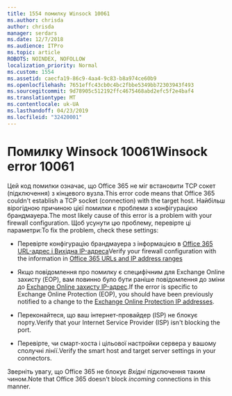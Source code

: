 ```yaml
---
title: 1554 помилку Winsock 10061
ms.author: chrisda
author: chrisda
manager: serdars
ms.date: 12/7/2018
ms.audience: ITPro
ms.topic: article
ROBOTS: NOINDEX, NOFOLLOW
localization_priority: Normal
ms.custom: 1554
ms.assetid: caecfa19-86c9-4aa4-9c83-b8a974ce60b9
ms.openlocfilehash: 7651effc43cb0c4bc2fbbe5349bb72303943f493
ms.sourcegitcommit: 9d78905c512192ffc4675468abd2efc5f2e4baf4
ms.translationtype: MT
ms.contentlocale: uk-UA
ms.lasthandoff: 04/23/2019
ms.locfileid: "32420001"
---
```

# <a name="winsock-error-10061"></a><span data-ttu-id="7f63a-102">Помилку Winsock 10061</span><span class="sxs-lookup"><span data-stu-id="7f63a-102">Winsock error 10061</span></span>

<span data-ttu-id="7f63a-103">Цей код помилки означає, що Office 365 не міг встановити TCP сокет (підключення) з кінцевого вузла.</span><span class="sxs-lookup"><span data-stu-id="7f63a-103">This error code means that Office 365 couldn't establish a TCP socket (connection) with the target host.</span></span> <span data-ttu-id="7f63a-104">Найбільш вірогідною причиною цієї помилки є проблеми з конфігурацією брандмауера.</span><span class="sxs-lookup"><span data-stu-id="7f63a-104">The most likely cause of this error is a problem with your firewall configuration.</span></span> <span data-ttu-id="7f63a-105">Щоб усунути цю проблему, перевірте ці параметри:</span><span class="sxs-lookup"><span data-stu-id="7f63a-105">To fix the problem, check these settings:</span></span>

- <span data-ttu-id="7f63a-106">Перевірте конфігурацію брандмауера з інформацією в [Office 365 URL-адрес і Вихідна IP-адреса](https://docs.microsoft.com/office365/enterprise/urls-and-ip-address-ranges)</span><span class="sxs-lookup"><span data-stu-id="7f63a-106">Verify your firewall configuration with the information in [Office 365 URLs and IP address ranges](https://docs.microsoft.com/office365/enterprise/urls-and-ip-address-ranges)</span></span>

- <span data-ttu-id="7f63a-107">Якщо повідомлення про помилку є специфічним для Exchange Online захисту (EOP), вам повинно було бути раніше повідомлення до зміни до [Exchange Online захисту IP-адрес](https://docs.microsoft.com/office365/SecurityCompliance/eop/exchange-online-protection-ip-addresses).</span><span class="sxs-lookup"><span data-stu-id="7f63a-107">If the error is specific to Exchange Online Protection (EOP), you should have been previously notified to a change to the [Exchange Online Protection IP addresses](https://docs.microsoft.com/office365/SecurityCompliance/eop/exchange-online-protection-ip-addresses).</span></span>

- <span data-ttu-id="7f63a-108">Переконайтеся, що ваш інтернет-провайдер (ISP) не блокує порту.</span><span class="sxs-lookup"><span data-stu-id="7f63a-108">Verify that your Internet Service Provider (ISP) isn't blocking the port.</span></span>

- <span data-ttu-id="7f63a-109">Перевірте, чи смарт-хоста і цільової настройки сервера у вашому сполучні лінії.</span><span class="sxs-lookup"><span data-stu-id="7f63a-109">Verify the smart host and target server settings in your connectors.</span></span>

<span data-ttu-id="7f63a-110">Зверніть увагу, що Office 365 не блокує *Вхідні* підключення таким чином.</span><span class="sxs-lookup"><span data-stu-id="7f63a-110">Note that Office 365 doesn't block *incoming* connections in this manner.</span></span>
